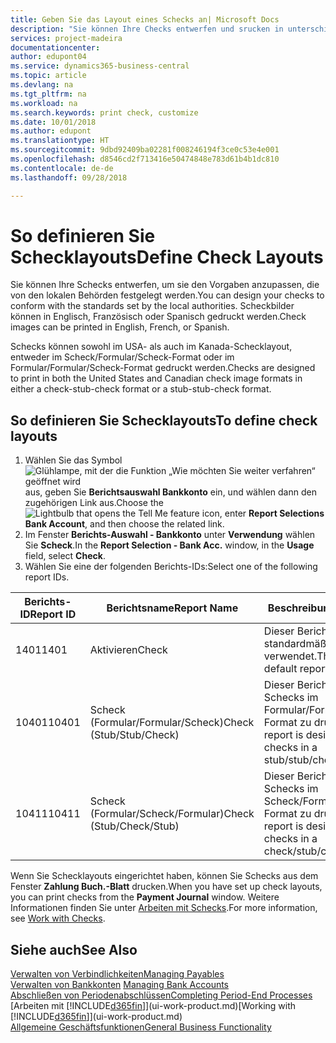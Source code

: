 ```yaml
---
title: Geben Sie das Layout eines Schecks an| Microsoft Docs
description: "Sie können Ihre Checks entwerfen und srucken in unterschiedliche Formaten, um Standardwerten zu entsprechen."
services: project-madeira
documentationcenter: 
author: edupont04
ms.service: dynamics365-business-central
ms.topic: article
ms.devlang: na
ms.tgt_pltfrm: na
ms.workload: na
ms.search.keywords: print check, customize
ms.date: 10/01/2018
ms.author: edupont
ms.translationtype: HT
ms.sourcegitcommit: 9dbd92409ba02281f008246194f3ce0c53e4e001
ms.openlocfilehash: d8546cd2f713416e50474848e783d61b4b1dc810
ms.contentlocale: de-de
ms.lasthandoff: 09/28/2018

---
```

# <a name="define-check-layouts"></a><span data-ttu-id="b1c6d-103">So definieren Sie Schecklayouts</span><span class="sxs-lookup"><span data-stu-id="b1c6d-103">Define Check Layouts</span></span>
<span data-ttu-id="b1c6d-104">Sie können Ihre Schecks entwerfen, um sie den Vorgaben anzupassen, die von den lokalen Behörden festgelegt werden.</span><span class="sxs-lookup"><span data-stu-id="b1c6d-104">You can design your checks to conform with the standards set by the local authorities.</span></span> <span data-ttu-id="b1c6d-105">Scheckbilder können in Englisch, Französisch oder Spanisch gedruckt werden.</span><span class="sxs-lookup"><span data-stu-id="b1c6d-105">Check images can be printed in English, French, or Spanish.</span></span>

<span data-ttu-id="b1c6d-106">Schecks können sowohl im USA- als auch im Kanada-Schecklayout, entweder im Scheck/Formular/Scheck-Format oder im Formular/Formular/Scheck-Format gedruckt werden.</span><span class="sxs-lookup"><span data-stu-id="b1c6d-106">Checks are designed to print in both the United States and Canadian check image formats in either a check-stub-check format or a stub-stub-check format.</span></span>

## <a name="to-define-check-layouts"></a><span data-ttu-id="b1c6d-107">So definieren Sie Schecklayouts</span><span class="sxs-lookup"><span data-stu-id="b1c6d-107">To define check layouts</span></span>
1. <span data-ttu-id="b1c6d-108">Wählen Sie das Symbol ![Glühlampe, mit der die Funktion „Wie möchten Sie weiter verfahren“ geöffnet wird](media/ui-search/search_small.png "Wie möchten Sie weiter verfahren?") aus, geben Sie **Berichtsauswahl Bankkonto** ein, und wählen dann den zugehörigen Link aus.</span><span class="sxs-lookup"><span data-stu-id="b1c6d-108">Choose the ![Lightbulb that opens the Tell Me feature](media/ui-search/search_small.png "Tell me what you want to do") icon, enter **Report Selections Bank Account**, and then choose the related link.</span></span>
2. <span data-ttu-id="b1c6d-109">Im Fenster **Berichts-Auswahl - Bankkonto** unter **Verwendung** wählen Sie **Scheck**.</span><span class="sxs-lookup"><span data-stu-id="b1c6d-109">In the **Report Selection - Bank Acc.** window, in the **Usage** field, select **Check**.</span></span>
3. <span data-ttu-id="b1c6d-110">Wählen Sie eine der folgenden Berichts-IDs:</span><span class="sxs-lookup"><span data-stu-id="b1c6d-110">Select one of the following report IDs.</span></span>

| <span data-ttu-id="b1c6d-111">Berichts-ID</span><span class="sxs-lookup"><span data-stu-id="b1c6d-111">Report ID</span></span> | <span data-ttu-id="b1c6d-112">Berichtsname</span><span class="sxs-lookup"><span data-stu-id="b1c6d-112">Report Name</span></span> | <span data-ttu-id="b1c6d-113">Beschreibung</span><span class="sxs-lookup"><span data-stu-id="b1c6d-113">Description</span></span> |
| --- | --- | --- |
| <span data-ttu-id="b1c6d-114">1401</span><span class="sxs-lookup"><span data-stu-id="b1c6d-114">1401</span></span> |<span data-ttu-id="b1c6d-115">Aktivieren</span><span class="sxs-lookup"><span data-stu-id="b1c6d-115">Check</span></span> |<span data-ttu-id="b1c6d-116">Dieser Bericht wird standardmäßig verwendet.</span><span class="sxs-lookup"><span data-stu-id="b1c6d-116">This is the default report.</span></span> |
| <span data-ttu-id="b1c6d-117">10401</span><span class="sxs-lookup"><span data-stu-id="b1c6d-117">10401</span></span> |<span data-ttu-id="b1c6d-118">Scheck (Formular/Formular/Scheck)</span><span class="sxs-lookup"><span data-stu-id="b1c6d-118">Check (Stub/Stub/Check)</span></span> |<span data-ttu-id="b1c6d-119">Dieser Bericht dient dazu, Schecks im Formular/Formular/Scheck-Format zu drucken.</span><span class="sxs-lookup"><span data-stu-id="b1c6d-119">This report is designed to print checks in a stub/stub/check format.</span></span> |
| <span data-ttu-id="b1c6d-120">10411</span><span class="sxs-lookup"><span data-stu-id="b1c6d-120">10411</span></span> |<span data-ttu-id="b1c6d-121">Scheck (Formular/Scheck/Formular)</span><span class="sxs-lookup"><span data-stu-id="b1c6d-121">Check (Stub/Check/Stub)</span></span> |<span data-ttu-id="b1c6d-122">Dieser Bericht dient dazu, Schecks im Scheck/Formular/Scheck-Format zu drucken.</span><span class="sxs-lookup"><span data-stu-id="b1c6d-122">This report is designed to print checks in a check/stub/check format.</span></span> |

<span data-ttu-id="b1c6d-123">Wenn Sie Schecklayouts eingerichtet haben, können Sie Schecks aus dem Fenster **Zahlung Buch.-Blatt** drucken.</span><span class="sxs-lookup"><span data-stu-id="b1c6d-123">When you have set up check layouts, you can print checks from the **Payment Journal** window.</span></span> <span data-ttu-id="b1c6d-124">Weitere Informationen finden Sie unter [Arbeiten mit Schecks](payables-how-work-checks.md).</span><span class="sxs-lookup"><span data-stu-id="b1c6d-124">For more information, see [Work with Checks](payables-how-work-checks.md).</span></span>

## <a name="see-also"></a><span data-ttu-id="b1c6d-125">Siehe auch</span><span class="sxs-lookup"><span data-stu-id="b1c6d-125">See Also</span></span>
[<span data-ttu-id="b1c6d-126">Verwalten von Verbindlichkeiten</span><span class="sxs-lookup"><span data-stu-id="b1c6d-126">Managing Payables</span></span>](payables-manage-payables.md)  
<span data-ttu-id="b1c6d-127">[Verwalten von Bankkonten](bank-manage-bank-accounts.md) </span><span class="sxs-lookup"><span data-stu-id="b1c6d-127">[Managing Bank Accounts](bank-manage-bank-accounts.md) </span></span>  
[<span data-ttu-id="b1c6d-128">Abschließen von Periodenabschlüssen</span><span class="sxs-lookup"><span data-stu-id="b1c6d-128">Completing Period-End Processes</span></span>](year-how-complete-period-end-processes.md)  
<span data-ttu-id="b1c6d-129">[Arbeiten mit [!INCLUDE[d365fin](includes/d365fin_md.md)]](ui-work-product.md)</span><span class="sxs-lookup"><span data-stu-id="b1c6d-129">[Working with [!INCLUDE[d365fin](includes/d365fin_md.md)]](ui-work-product.md)</span></span>  
[<span data-ttu-id="b1c6d-130">Allgemeine Geschäftsfunktionen</span><span class="sxs-lookup"><span data-stu-id="b1c6d-130">General Business Functionality</span></span>](ui-across-business-areas.md)

